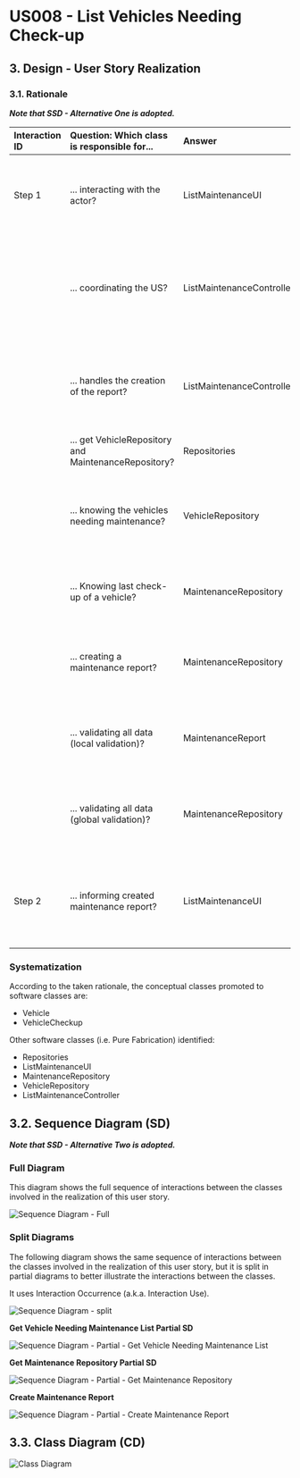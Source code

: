 # US008 - List Vehicles Needing Check-up

## 3. Design - User Story Realization 

### 3.1. Rationale

_**Note that SSD - Alternative One is adopted.**_

| Interaction ID | Question: Which class is responsible for...          | Answer                    | Justification (with patterns)                                                                                                                                                          |
|:---------------|:-----------------------------------------------------|:--------------------------|:---------------------------------------------------------------------------------------------------------------------------------------------------------------------------------------|
| Step 1         | ... interacting with the actor?                      | ListMaintenanceUI         | Pure Fabrication: There is no need to assign this responsibility to any existing class in the Domain Model. The UI class is a utility class for handling user interaction.             |
|                | ... coordinating the US?                             | ListMaintenanceController | Controller: ListMaintenanceController is responsible for coordinating and controlling the flow of interaction between UI and domain classes, promoting low coupling and high cohesion. |
|                | ... handles the creation of the report?              | ListMaintenanceController | Controller: ListMaintenanceController manages the creation process, applying the Controller pattern by coordinating the interaction between UI and domain classes.                     |
|                | ... get VehicleRepository and MaintenanceRepository? | Repositories              | Pure Fabrication:                                                                                                                                                                      |
|                | ... knowing the vehicles needing maintenance?        | VehicleRepository         | Information Expert: VehicleRepository possesses the logic for determining vehicles needing maintenance, based on predefined criteria, promoting high cohesion.                         |
|                | ... Knowing last check-up of a vehicle?              | MaintenanceRepository     | Information Expert: MaintenanceRepository owns data of every vehicle that did a check-up.                                                                                              |
|                | ... creating a maintenance report?                   | MaintenanceRepository     | Creator: MaintenanceReport is directly created by MaintenanceRepository, which encapsulates the logic for managing maintenance reports.                                                |
|                | ... validating all data (local validation)?          | MaintenanceReport         | Information Expert: MaintenanceReport owns its data and is responsible for local validation of its attributes, ensuring data integrity and consistency.                                | 
|                | ... validating all data (global validation)?         | MaintenanceRepository     | Information Expert: MaintenanceRepository performs global validation, often involving querying data from multiple sources to ensure data consistency.                                  | 
| Step 2         | ... informing created maintenance report?            | ListMaintenanceUI         | Pure Fabrication: ListMaintenanceUI is responsible for informing users about the success of operations, promoting low coupling by encapsulating UI-related logic.                      | 

### Systematization ##

According to the taken rationale, the conceptual classes promoted to software classes are: 

* Vehicle
* VehicleCheckup


Other software classes (i.e. Pure Fabrication) identified: 

* Repositories
* ListMaintenanceUI  
* MaintenanceRepository
* VehicleRepository
* ListMaintenanceController

## 3.2. Sequence Diagram (SD)

_**Note that SSD - Alternative Two is adopted.**_

### Full Diagram

This diagram shows the full sequence of interactions between the classes involved in the realization of this user story.

![Sequence Diagram - Full](svg/us008-sequence-diagram-full.svg)

### Split Diagrams

The following diagram shows the same sequence of interactions between the classes involved in the realization of this user story, but it is split in partial diagrams to better illustrate the interactions between the classes.

It uses Interaction Occurrence (a.k.a. Interaction Use).

![Sequence Diagram - split](svg/us008-sequence-diagram-split.svg)

**Get Vehicle Needing Maintenance List Partial SD**

![Sequence Diagram - Partial - Get Vehicle Needing Maintenance List](svg/us008-sequence-diagram-partial-get-vehicle-needing-maintenance-list.svg)

**Get Maintenance Repository Partial SD**

![Sequence Diagram - Partial - Get Maintenance Repository](svg/us008-sequence-diagram-partial-get-maintenance-repository.svg)

**Create Maintenance Report**

![Sequence Diagram - Partial - Create Maintenance Report](svg/us008-sequence-diagram-partial-create-maintenance-report.svg)



## 3.3. Class Diagram (CD)

![Class Diagram](svg/us008-class-diagram.svg)